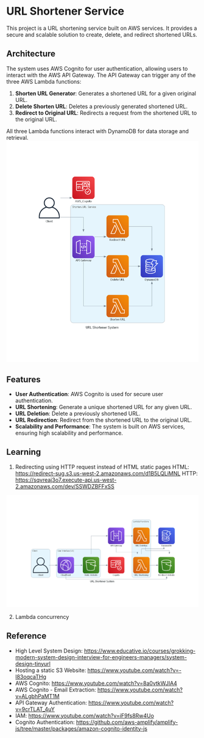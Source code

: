 # URL Shortener Service

This project is a URL shortening service built on AWS services. It provides a secure and scalable solution to create, delete, and redirect shortened URLs.

## Architecture

The system uses AWS Cognito for user authentication, allowing users to interact with the AWS API Gateway. The API Gateway can trigger any of the three AWS Lambda functions:

1. **Shorten URL Generator**: Generates a shortened URL for a given original URL.
2. **Delete Shorten URL**: Deletes a previously generated shortened URL.
3. **Redirect to Original URL**: Redirects a request from the shortened URL to the original URL.

All three Lambda functions interact with DynamoDB for data storage and retrieval.
![Architecture](url_shortener_system.png)

## Features

- **User Authentication**: AWS Cognito is used for secure user authentication.
- **URL Shortening**: Generate a unique shortened URL for any given URL.
- **URL Deletion**: Delete a previously shortened URL.
- **URL Redirection**: Redirect from the shortened URL to the original URL.
- **Scalability and Performance**: The system is built on AWS services, ensuring high scalability and performance.

## Learning
1. Redirecting using HTTP request instead of HTML static pages
HTML: https://redirect-sug.s3.us-west-2.amazonaws.com/d1B5LQLiMNL
HTTP: https://sqvreaj3o7.execute-api.us-west-2.amazonaws.com/dev/SSWDZBFFxSS

![Old Architecture](Earlier%20Approach%20-%20url_shortener_system.png)

2. Lambda concurrency

## Reference
- High Level System Design: https://www.educative.io/courses/grokking-modern-system-design-interview-for-engineers-managers/system-design-tinyurl
- Hosting a static S3 Website: https://www.youtube.com/watch?v=-l83oqcaTHg
- AWS Cognito: https://www.youtube.com/watch?v=8a0vtkWJIA4
- AWS Cognito - Email Extraction: https://www.youtube.com/watch?v=ALgbhPaMT1M
- API Gateway Authentication: https://www.youtube.com/watch?v=9crTLAT_4uY
- IAM: https://www.youtube.com/watch?v=iF9fs8Rw4Uo
- Cognito Authentication: https://github.com/aws-amplify/amplify-js/tree/master/packages/amazon-cognito-identity-js